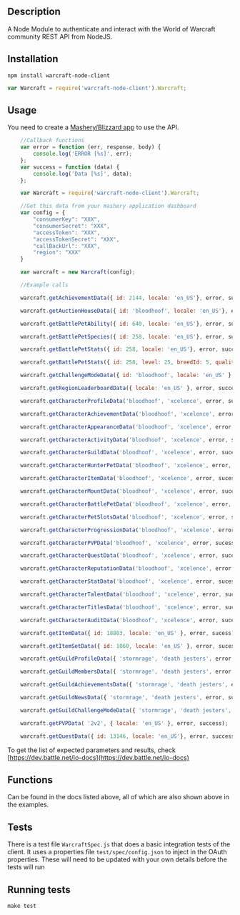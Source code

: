 ## Description
A Node Module to authenticate and interact with the World of Warcraft community REST API from NodeJS.

## Installation
```
npm install warcraft-node-client
```
```javascript
var Warcraft = require('warcraft-node-client').Warcraft;
```
## Usage
You need to create a [Mashery/Blizzard app](https://dev.battle.net/member/register) to use the API.

```javascript
	//Callback functions
	var error = function (err, response, body) {
    	console.log('ERROR [%s]', err);
	};
	var success = function (data) {
    	console.log('Data [%s]', data);
	};

    var Warcraft = require('warcraft-node-client').Warcraft;

	//Get this data from your mashery application dashboard
	var config = {
    	"consumerKey": "XXX",
    	"consumerSecret": "XXX",
    	"accessToken": "XXX",
    	"accessTokenSecret": "XXX",
    	"callBackUrl": "XXX",
    	"region": "XXX"
	}

    var warcraft = new Warcraft(config);

	//Example calls

    warcraft.getAchievementData({ id: 2144, locale: 'en_US'}, error, success);

    warcraft.getAuctionHouseData({ id: 'bloodhoof', locale: 'en_US'}, error, success);

    warcraft.getBattlePetAbility({ id: 640, locale: 'en_US'}, error, success);

    warcraft.getBattlePetSpecies({ id: 258, locale: 'en_US'}, error, success);

    warcraft.getBattlePetStats({ id: 258, locale: 'en_US'}, error, success);

    warcraft.getBattlePetStats({ id: 258, level: 25, breedId: 5, qualityId: 5,locale: 'en_US'}, error, success);

    warcraft.getChallengeModeData({ id: 'bloodhoof', locale: 'en_US' }, error, success);

    warcraft.getRegionLeaderboardData({ locale: 'en_US' }, error, success);

    warcraft.getCharacterProfileData('bloodhoof', 'xcelence', error, sucess);

    warcraft.getCharacterAchievementData('bloodhoof', 'xcelence', error, sucess);

    warcraft.getCharacterAppearanceData('bloodhoof', 'xcelence', error, sucess);

    warcraft.getCharacterActivityData('bloodhoof', 'xcelence', error, sucess);

    warcraft.getCharacterGuildData('bloodhoof', 'xcelence', error, sucess);

    warcraft.getCharacterHunterPetData('bloodhoof', 'xcelence', error, sucess);

    warcraft.getCharacterItemData('bloodhoof', 'xcelence', error, sucess);

    warcraft.getCharacterMountData('bloodhoof', 'xcelence', error, sucess);

    warcraft.getCharacterBattlePetData('bloodhoof', 'xcelence', error, sucess);

    warcraft.getCharacterPetSlotsData('bloodhoof', 'xcelence', error, sucess);

    warcraft.getCharacterProgressionData('bloodhoof', 'xcelence', error, sucess);

    warcraft.getCharacterPVPData('bloodhoof', 'xcelence', error, sucess);

    warcraft.getCharacterQuestData('bloodhoof', 'xcelence', error, sucess);

    warcraft.getCharacterReputationData('bloodhoof', 'xcelence', error, sucess);

    warcraft.getCharacterStatData('bloodhoof', 'xcelence', error, sucess);

    warcraft.getCharacterTalentData('bloodhoof', 'xcelence', error, sucess);

    warcraft.getCharacterTitlesData('bloodhoof', 'xcelence', error, sucess);

    warcraft.getCharacterAuditData('bloodhoof', 'xcelence', error, sucess);

    warcraft.getItemData({ id: 18803, locale: 'en_US' }, error, sucess);

    warcraft.getItemSetData({ id: 1060, locale: 'en_US' }, error, sucess);

    warcraft.getGuildProfileData({ 'stormrage', 'death jesters', error, success);

    warcraft.getGuildMembersData({ 'stormrage', 'death jesters', error, success);

    warcraft.getGuildAchievementsData({ 'stormrage', 'death jesters', error, success);

    warcraft.getGuildNewsData({ 'stormrage', 'death jesters', error, success);

    warcraft.getGuildChallengeModeData({ 'stormrage', 'death jesters', error, success);

    warcraft.getPVPData( '2v2', { locale: 'en_US' }, error, success);

    warcraft.getQuestData({ id: 13146, locale: 'en_US'}, error, success);

```
To get the list of expected parameters and results, check [https://dev.battle.net/io-docs](https://dev.battle.net/io-docs)

## Functions
Can be found in the docs listed above, all of which are also shown above in the examples.

## Tests

There is a test file `WarcraftSpec.js` that does a basic integration tests of the client.
It uses a properties file `test/spec/config.json` to inject in the OAuth properties.
These will need to be updated with your own details before the tests will run

## Running tests

	make test